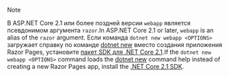 > [!NOTE]
> <span data-ttu-id="3db4a-101">В ASP.NET Core 2.1 или более поздней версии `webapp` является псевдонимом аргумента `razor`.</span><span class="sxs-lookup"><span data-stu-id="3db4a-101">In ASP.NET Core 2.1 or later, `webapp` is an alias of the `razor` argument.</span></span> <span data-ttu-id="3db4a-102">Если команда `dotnet new webapp <OPTIONS>` загружает справку по команде [dotnet new](/dotnet/core/tools/dotnet-new) вместо создания приложения Razor Pages, установите [пакет SDK для .NET Core 2.1](https://www.microsoft.com/net/download/dotnet-core/sdk-2.1.300).</span><span class="sxs-lookup"><span data-stu-id="3db4a-102">If the `dotnet new webapp <OPTIONS>` command loads the [dotnet new](/dotnet/core/tools/dotnet-new) command help instead of creating a new Razor Pages app, install the [.NET Core 2.1 SDK](https://www.microsoft.com/net/download/dotnet-core/sdk-2.1.300).</span></span>
